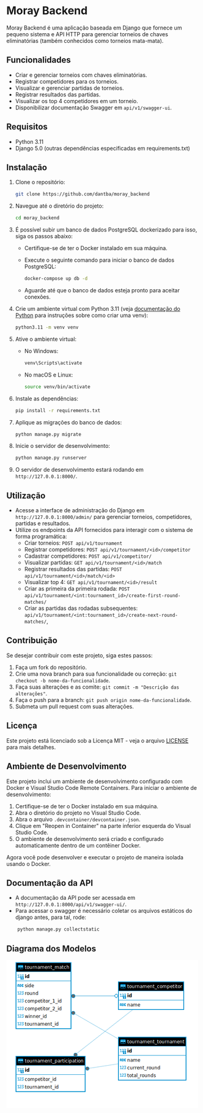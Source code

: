 # Moray Backend

Moray Backend é uma aplicação baseada em Django que fornece um pequeno sistema e API HTTP para gerenciar torneios de chaves eliminatórias (também conhecidos como torneios mata-mata).

## Funcionalidades

- Criar e gerenciar torneios com chaves eliminatórias.
- Registrar competidores para os torneios.
- Visualizar e gerenciar partidas de torneios.
- Registrar resultados das partidas.
- Visualizar os top 4 competidores em um torneio.
- Disponibilizar documentação Swagger em `api/v1/swagger-ui`.


## Requisitos

- Python 3.11
- Django 5.0 (outras dependências especificadas em requirements.txt)
## Instalação

1. Clone o repositório:

    ```bash
    git clone https://github.com/dantba/moray_backend
    ```

2. Navegue até o diretório do projeto:

    ```bash
    cd moray_backend
    ```

3. É possível subir um banco de dados PostgreSQL dockerizado para isso, siga os passos abaixo:

    - Certifique-se de ter o Docker instalado em sua máquina.
    - Execute o seguinte comando para iniciar o banco de dados PostgreSQL:

        ```bash
        docker-compose up db -d
        ```

    - Aguarde até que o banco de dados esteja pronto para aceitar conexões.

4. Crie um ambiente virtual com Python 3.11 (veja [documentação do Python](https://docs.python.org/3/tutorial/venv.html) para instruções sobre como criar uma venv):

    ```bash
    python3.11 -m venv venv
    ```

5. Ative o ambiente virtual:

    - No Windows:

        ```bash
        venv\Scripts\activate
        ```

    - No macOS e Linux:

        ```bash
        source venv/bin/activate
        ```

6. Instale as dependências:

    ```bash
    pip install -r requirements.txt
    ```

7. Aplique as migrações do banco de dados:

    ```bash
    python manage.py migrate
    ```

8. Inicie o servidor de desenvolvimento:

    ```bash
    python manage.py runserver
    ```

9. O servidor de desenvolvimento estará rodando em `http://127.0.0.1:8000/`.



## Utilização

- Acesse a interface de administração do Django em `http://127.0.0.1:8000/admin/` para gerenciar torneios, competidores, partidas e resultados.
- Utilize os endpoints da API fornecidos para interagir com o sistema de forma programática:
    - Criar torneios: `POST api/v1/tournament`
    - Registrar competidores: `POST api/v1/tournament/<id>/competitor`
    - Cadastrar competidores: `POST api/v1/competitor/`
    - Visualizar partidas: `GET api/v1/tournament/<id>/match`
    - Registrar resultados das partidas: `POST api/v1/tournament/<id>/match/<id>`
    - Visualizar top 4: `GET api/v1/tournament/<id>/result`
    - Criar as primeira da primeira rodada: `POST api/v1/tournament/<int:tournament_id>/create-first-round-matches/`
    - Criar as partidas das rodadas subsequentes: `api/v1/tournament/<int:tournament_id>/create-next-round-matches/`,



## Contribuição

Se desejar contribuir com este projeto, siga estes passos:

1. Faça um fork do repositório.
2. Crie uma nova branch para sua funcionalidade ou correção: `git checkout -b nome-da-funcionalidade`.
3. Faça suas alterações e as comite: `git commit -m "Descrição das alterações"`.
4. Faça o push para a branch: `git push origin nome-da-funcionalidade`.
5. Submeta um pull request com suas alterações.

## Licença

Este projeto está licenciado sob a Licença MIT - veja o arquivo [LICENSE](LICENSE) para mais detalhes.

## Ambiente de Desenvolvimento

Este projeto inclui um ambiente de desenvolvimento configurado com Docker e Visual Studio Code Remote Containers. Para iniciar o ambiente de desenvolvimento:

1. Certifique-se de ter o Docker instalado em sua máquina.
2. Abra o diretório do projeto no Visual Studio Code.
3. Abra o arquivo `.devcontainer/devcontainer.json`.
4. Clique em "Reopen in Container" na parte inferior esquerda do Visual Studio Code.
5. O ambiente de desenvolvimento será criado e configurado automaticamente dentro de um contêiner Docker.

Agora você pode desenvolver e executar o projeto de maneira isolada usando o Docker.


## Documentação da API

- A documentação da API pode ser acessada em `http://127.0.0.1:8000/api/v1/swagger-ui/`.
- Para acessar o swagger é necessário coletar os arquivos estáticos do django antes, para tal, rode:
```bash
    python manage.py collectstatic
```


## Diagrama dos Modelos

![Diagrama dos Modelos](image.png)
